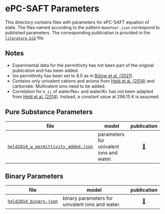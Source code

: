 # ePC-SAFT Parameters

This directory contains files with parameters for ePC-SAFT equation of state.
The files named according to the pattern `NameYear.json` correspond to published parameters. The corresponding publication is provided in the [`literature.bib`](literature.bib) file.

## Notes

- Experimental data for the permittivity has not been part of the original publication and has been added. 
- Ion permittivity has been set to 8.0 as in [Bülow et al. (2021)](https://www.sciencedirect.com/science/article/pii/S0378381221000297).
- Contains only univalent cations and anions from [Held et al. (2014)](https://www.sciencedirect.com/science/article/pii/S0263876214002469) and carbonate. Multivalent ions need to be added.
- Correlation for `k_ij` of water/Na+ and water/K+ has not been adapted from [Held et al. (2014)](https://www.sciencedirect.com/science/article/pii/S0263876214002469). Instead, a constant value at 298.15 K is assumed.

## Pure Substance Parameters
| file                                                                       | model                                    |                       publication                        |
| -------------------------------------------------------------------------- | ---------------------------------------- | :------------------------------------------------------: |
| [`held2014_w_permittivity_added.json`](held2014_w_permittivity_added.json) | parameters for univalent ions and water. | [&#128279;](https://doi.org/10.1016/j.cherd.2014.05.017) |

## Binary Parameters

| file                                           | model                                           |                       publication                        |
| ---------------------------------------------- | ----------------------------------------------- | :------------------------------------------------------: |
| [`held2014_binary.json`](held2014_binary.json) | binary parameters for univalent ions and water. | [&#128279;](https://doi.org/10.1016/j.cherd.2014.05.017) |
